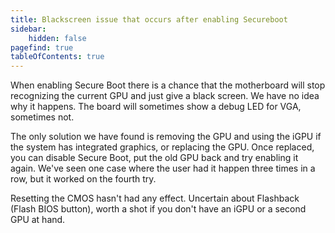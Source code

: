 ```yaml
---
title: Blackscreen issue that occurs after enabling Secureboot
sidebar:
    hidden: false
pagefind: true
tableOfContents: true
---
```

When enabling Secure Boot there is a chance that the motherboard will stop recognizing the current GPU and just give a black screen. We have no idea why it happens. The board will sometimes show a debug LED for VGA, sometimes not.

The only solution we have found is removing the GPU and using the iGPU if the system has integrated graphics, or replacing the GPU. Once replaced, you can disable Secure Boot, put the old GPU back and try enabling it again. We've seen one case where the user had it happen three times in a row, but it worked on the fourth try.

Resetting the CMOS hasn't had any effect. Uncertain about Flashback (Flash BIOS button), worth a shot if you don't have an iGPU or a second GPU at hand.
